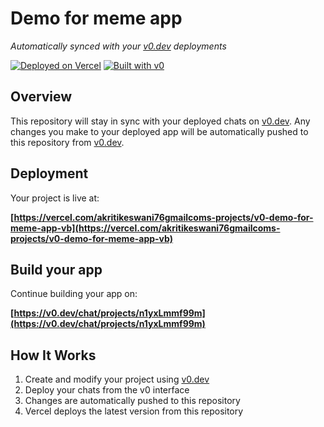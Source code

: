 # Demo for meme app

*Automatically synced with your [v0.dev](https://v0.dev) deployments*

[![Deployed on Vercel](https://img.shields.io/badge/Deployed%20on-Vercel-black?style=for-the-badge&logo=vercel)](https://vercel.com/akritikeswani76gmailcoms-projects/v0-demo-for-meme-app-vb)
[![Built with v0](https://img.shields.io/badge/Built%20with-v0.dev-black?style=for-the-badge)](https://v0.dev/chat/projects/n1yxLmmf99m)

## Overview

This repository will stay in sync with your deployed chats on [v0.dev](https://v0.dev).
Any changes you make to your deployed app will be automatically pushed to this repository from [v0.dev](https://v0.dev).

## Deployment

Your project is live at:

**[https://vercel.com/akritikeswani76gmailcoms-projects/v0-demo-for-meme-app-vb](https://vercel.com/akritikeswani76gmailcoms-projects/v0-demo-for-meme-app-vb)**

## Build your app

Continue building your app on:

**[https://v0.dev/chat/projects/n1yxLmmf99m](https://v0.dev/chat/projects/n1yxLmmf99m)**

## How It Works

1. Create and modify your project using [v0.dev](https://v0.dev)
2. Deploy your chats from the v0 interface
3. Changes are automatically pushed to this repository
4. Vercel deploys the latest version from this repository